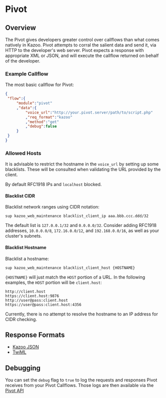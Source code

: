 # Pivot

## Overview

The Pivot gives developers greater control over callflows than what comes natively in Kazoo. Pivot attempts to corral the salient data and send it, via HTTP to the developer's web server. Pivot expects a response with appropriate XML or JSON, and will execute the callflow returned on behalf of the developer.

### Example Callflow

The most basic callflow for Pivot:

```json
{
 "flow":{
     "module":"pivot"
     ,"data":{
         "voice_url":"http://your.pivot.server/path/to/script.php"
         ,"req_format":"kazoo"
         ,"method":"get"
         ,"debug":false
     }
 }
}
```

### Allowed Hosts

It is advisable to restrict the hostname in the `voice_url` by setting up some blacklists. These will be consulted when validating the URL provided by the client.

By default RFC1918 IPs and `localhost` blocked.

#### Blacklist CIDR

Blacklist network ranges using CIDR notation:

    sup kazoo_web_maintenance blacklist_client_ip aaa.bbb.ccc.ddd/32

The default list is `127.0.0.1/32` and `0.0.0.0/32`. Consider adding RFC1918 addresses, `10.0.0.0/8`, `172.16.0.0/12`, and `192.168.0.0/16`, as well as your cluster's subnets.

#### Blacklist Hostname

Blacklist a hostname:

    sup kazoo_web_maintenance blacklist_client_host {HOSTNAME}

`{HOSTNAME}` will just match the `HOST` portion of a URL. In the following examples, the `HOST` portion will be `client.host`:

    http://client.host
    https://client.host:9876
    http://user@pass:client.host
    https://user@pass:client.host:4356

Currently, there is no attempt to resolve the hostname to an IP address for CIDR checking.

## Response Formats

* [Kazoo JSON](./kazoo/README.md)
* [TwiML](./twiml/README.md)

## Debugging

You can set the `debug` flag to `true` to log the requests and responses Pivot receives from your Pivot Callflows. Those logs are then available via the [Pivot API](../../crossbar/doc/pivot/#debugging-pivot-attempts)
